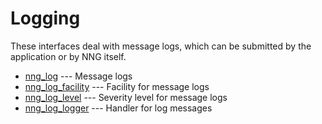 # Logging

These interfaces deal with message logs, which can be submitted
by the application or by NNG itself.

- [nng_log](./nng_log.md) --- Message logs
- [nng_log_facility](./nng_log_facility.md) --- Facility for message logs
- [nng_log_level](./nng_log_level.md) --- Severity level for message logs
- [nng_log_logger](./nng_log_logger.md) --- Handler for log messages
